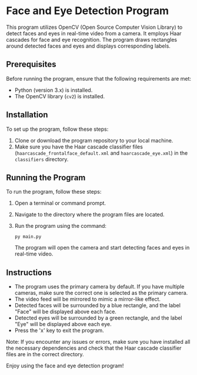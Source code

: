 # Face and Eye Detection Program

This program utilizes OpenCV (Open Source Computer Vision Library) to detect faces and eyes in real-time video from a camera. It employs Haar cascades for face and eye recognition. The program draws rectangles around detected faces and eyes and displays corresponding labels.

## Prerequisites

Before running the program, ensure that the following requirements are met:

- Python (version 3.x) is installed.
- The OpenCV library (`cv2`) is installed.

## Installation

To set up the program, follow these steps:

1. Clone or download the program repository to your local machine.
2. Make sure you have the Haar cascade classifier files (`haarcascade_frontalface_default.xml` and `haarcascade_eye.xml`) in the `classifiers` directory.

## Running the Program

To run the program, follow these steps:

1. Open a terminal or command prompt.
2. Navigate to the directory where the program files are located.
3. Run the program using the command:

   ```
   py main.py
   ```

   The program will open the camera and start detecting faces and eyes in real-time video.

## Instructions

- The program uses the primary camera by default. If you have multiple cameras, make sure the correct one is selected as the primary camera.
- The video feed will be mirrored to mimic a mirror-like effect.
- Detected faces will be surrounded by a blue rectangle, and the label "Face" will be displayed above each face.
- Detected eyes will be surrounded by a green rectangle, and the label "Eye" will be displayed above each eye.
- Press the 'x' key to exit the program.

Note: If you encounter any issues or errors, make sure you have installed all the necessary dependencies and check that the Haar cascade classifier files are in the correct directory.

Enjoy using the face and eye detection program!